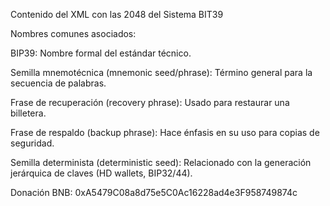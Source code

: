 Contenido del XML con las 2048 del Sistema BIT39

Nombres comunes asociados:

BIP39: Nombre formal del estándar técnico.

Semilla mnemotécnica (mnemonic seed/phrase): Término general para la secuencia de palabras.

Frase de recuperación (recovery phrase): Usado para restaurar una billetera.

Frase de respaldo (backup phrase): Hace énfasis en su uso para copias de seguridad.

Semilla determinista (deterministic seed): Relacionado con la generación jerárquica de claves (HD wallets, BIP32/44).

Donación BNB: 0xA5479C08a8d75e5C0Ac16228ad4e3F958749874c

